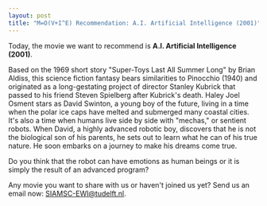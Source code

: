 ```yaml
---
layout: post
title: "M=O(V+I^E) Recommendation: A.I. Artificial Intelligence (2001)"
---
```


Today, the movie we want to recommend is **A.I. Artificial Intelligence (2001)**.

Based on the 1969 short story "Super-Toys Last All Summer Long" by Brian Aldiss, this science fiction fantasy bears similarities to Pinocchio (1940) and originated as a long-gestating project of director Stanley Kubrick that passed to his friend Steven Spielberg after Kubrick's death. Haley Joel Osment stars as David Swinton, a young boy of the future, living in a time when the polar ice caps have melted and submerged many coastal cities. It's also a time when humans live side by side with "mechas," or sentient robots. When David, a highly advanced robotic boy, discovers that he is not the biological son of his parents, he sets out to learn what he can of his true nature. He soon embarks on a journey to make his dreams come true.

Do you think that the robot can have emotions as human beings or it is simply the result of an advanced program?

Any movie you want to share with us or haven't joined us yet? Send us an email now: [SIAMSC-EWI@tudelft.nl].

[SIAMSC-EWI@tudelft.nl]: mailto:SIAMSC-EWI@tudelft.nl
